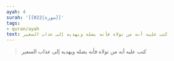 ```yaml
---
ayah: 4
surah: '[[022|سورة]]'
tags:
- quran/ayah
text: كتب عليه أنه من تولاه فأنه يضله ويهديه إلى عذاب السعير
---
```

> كتب عليه أنه من تولاه فأنه يضله ويهديه إلى عذاب السعير
